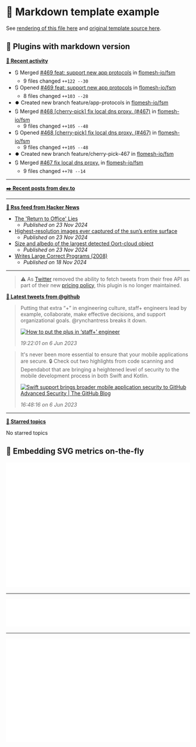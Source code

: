 # 📒 Markdown template example

See [rendering of this file here](https://github.com/lowlighter/metrics/blob/examples/metrics.markdown.full.md) and [original template source here](https://github.com/lowlighter/metrics/blob/master/source/templates/markdown/example.md).

## 🧩 Plugins with markdown version

**[📰 Recent activity](https://github.com/reaver-flomesh)**
* 🔃 Merged [#469 feat: support new app protocols](https://github.com/flomesh-io/fsm/pull/469) in [flomesh-io/fsm](https://github.com/flomesh-io/fsm)
  * 9 files changed `++122 --30`
* 🔃 Opened [#469 feat: support new app protocols](https://github.com/flomesh-io/fsm/pull/469) in [flomesh-io/fsm](https://github.com/flomesh-io/fsm)
  * 8 files changed `++103 --28`
* ⏺️ Created new branch feature/app-protocols in [flomesh-io/fsm](https://github.com/flomesh-io/fsm)
* 🔃 Merged [#468 [cherry-pick] fix local dns proxy. (#467)](https://github.com/flomesh-io/fsm/pull/468) in [flomesh-io/fsm](https://github.com/flomesh-io/fsm)
  * 9 files changed `++105 --48`
* 🔃 Opened [#468 [cherry-pick] fix local dns proxy. (#467)](https://github.com/flomesh-io/fsm/pull/468) in [flomesh-io/fsm](https://github.com/flomesh-io/fsm)
  * 9 files changed `++105 --48`
* ⏺️ Created new branch feature/cherry-pick-467 in [flomesh-io/fsm](https://github.com/flomesh-io/fsm)
* 🔃 Merged [#467 fix local dns proxy.](https://github.com/flomesh-io/fsm/pull/467) in [flomesh-io/fsm](https://github.com/flomesh-io/fsm)
  * 9 files changed `++78 --14`


___

**[✒️ Recent posts from dev.to](https://dev.to/reaver-flomesh)**


___

**[🗼 Rss feed from Hacker News](https://news.ycombinator.com/)**
* [The &#39;Return to Office&#39; Lies](https://blog.avas.space/rto/)
  * *Published on 23 Nov 2024*
* [Highest-resolution images ever captured of the sun’s entire surface](https://www.smithsonianmag.com/smart-news/check-out-the-highest-resolution-images-ever-captured-of-the-suns-entire-surface-180985518/)
  * *Published on 23 Nov 2024*
* [Size and albedo of the largest detected Oort-cloud object](https://arxiv.org/abs/2201.13188)
  * *Published on 23 Nov 2024*
* [Writes Large Correct Programs (2008)](https://www.johndcook.com/blog/2008/09/19/writes-large-correct-programs/)
  * *Published on 18 Nov 2024*


___

> ⚠️ As [Twitter](https://twitter.com) removed the ability to fetch tweets from their free API as part of their new [pricing policy](https://developer.twitter.com/en/docs/twitter-api/getting-started/about-twitter-api), this plugin is no longer maintained.

<!--  -->
<!-- Example rendering before the plugin was deprecated
-->

**[🐤 Latest tweets from @github](https://twitter.com/github)**
> Putting that extra “+” in engineering culture, staff+ engineers lead by example, collaborate, make effective decisions, and support organizational goals. <span class="mention">@rynchantress</span> breaks it down.
>
> <a href="GitHub"><img src="https://images.ctfassets.net/s5uo95nf6njh/3sBQCkU6O0Lwc2Tp2LkMrU/e20b22c6ecaa66be267ebdf2d7774816/1920x1080-ReadMe-Site_Hero-Ryn_Daniels.jpg" alt="How to put the plus in ‘staff+’ engineer " height="200"></a>
>
> *19:22:01 on 6 Jun 2023*

> It's never been more essential to ensure that your mobile applications are secure. 🔒 Check out two highlights from code scanning and Dependabot that are bringing a heightened level of security to the mobile development process in both Swift and Kotlin.
>
> <a href="The GitHub Blog"><img src="https://github.blog/wp-content/uploads/2023/05/1200.630-Security-wLogo.png" alt="Swift support brings broader mobile application security to GitHub Advanced Security | The GitHub Blog" height="200"></a>
>
> *16:48:16 on 6 Jun 2023*

<!--
-->

___

**[📌 Starred topics](https://github.com/reaver-flomesh?tab=stars)**

No starred topics


## 🎈 Embedding SVG metrics on-the-fly

<img src="https://github.com/reaver-flomesh/reaver-flomesh/blob/main/.cache/example-isocalendar.svg">

___

<img src="https://github.com/reaver-flomesh/reaver-flomesh/blob/main/.cache/example-languages-pdf.svg">

___

<img src="https://github.com/reaver-flomesh/reaver-flomesh/blob/main/.cache/example-base-pdf.svg">
